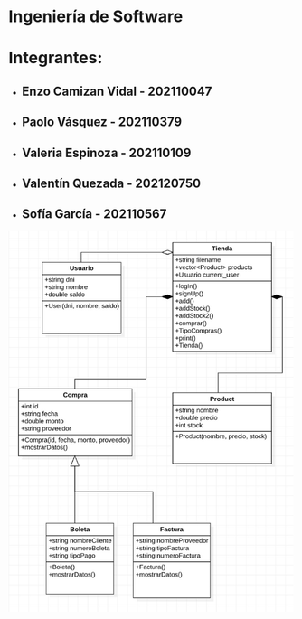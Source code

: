 # Ingeniería de Software

# **Integrantes**:

  * ## Enzo Camizan Vidal - 202110047
  * ## Paolo Vásquez - 202110379
  * ## Valeria Espinoza -  202110109
  * ## Valentín Quezada  - 202120750
  * ## Sofía García  - 202110567

![Diagrama UML](DiagramaDeClases.jpeg)